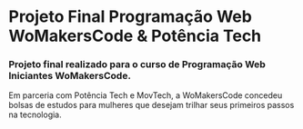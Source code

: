 # Projeto Final Programação Web WoMakersCode & Potência Tech

### Projeto final realizado para o curso de Programação Web Iniciantes WoMakersCode.

Em parceria com Potência Tech e MovTech, a WoMakersCode concedeu bolsas de estudos para mulheres que desejam trilhar seus primeiros passos na tecnologia.